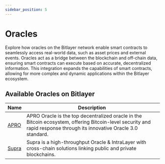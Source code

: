 ```yaml
---
sidebar_position: 5
---
```


# Oracles

Explore how oracles on the Bitlayer network enable smart contracts to seamlessly access real-world data, such as asset prices and external events. Oracles act as a bridge between the blockchain and off-chain data, ensuring smart contracts can execute based on accurate, decentralized information. This integration expands the capabilities of smart contracts, allowing for more complex and dynamic applications within the Bitlayer ecosystem.

## Available Oracles on Bitlayer

 | Name | Description | 
|----------|----------|
|[APRO](https://www.apro.com/)|APRO Oracle is the top decentralized oracle in the Bitcoin ecosystem, offering Bitcoin-level security and rapid response through its innovative Oracle 3.0 standard.|
|[Supra](https://supra.com/)|Supra is a high-throughput Oracle & IntraLayer with cross-chain solutions linking public and private blockchains.|